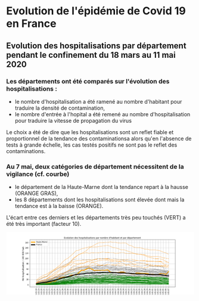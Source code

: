 # Evolution de l'épidémie de Covid 19 en France

## Evolution des hospitalisations par département pendant le confinement du 18 mars au 11 mai 2020

### Les départements ont été comparés sur l'évolution des hospitalisations :
- le nombre d'hospitalisation a été ramené au nombre d'habitant pour traduire la densité de contamination,
- le nombre d'entrée à l'hopital a été remené au nombre d'hospitalisation pour traduire la vitesse de propagation du virus

Le choix a été de dire que les hospitalisations sont un reflet fiable et proportionnel de la tendance des contaminationsa
alors qu'en l'absence de tests à grande échelle, les cas testés positifs ne sont pas le reflet des contaminations.

### Au 7 mai, deux catégories de département nécessitent de la vigilance (cf. courbe)
- le département de la Haute-Marne dont la tendance repart à la hausse (ORANGE GRAS),
- les 8 départements dont les hospitalisations sont élevée dont mais la tendance est à la baisse (ORANGE).

L'écart entre ces derniers et les départements très peu touchés (VERT) a été très important (facteur 10).

![Courbe de l'évolution des hospitalisation par département](https://github.com/smarcovici/Covid_19/blob/master/Analyse_confinement/Images/Evolution%20des%20hospitalisations%20par%20departement_France.png)
